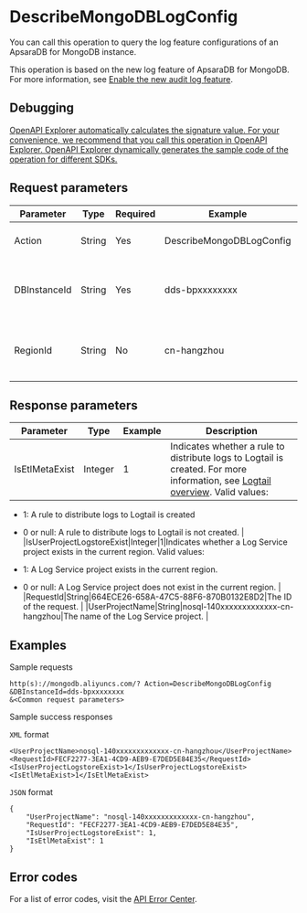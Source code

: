 # DescribeMongoDBLogConfig

You can call this operation to query the log feature configurations of an ApsaraDB for MongoDB instance.

This operation is based on the new log feature of ApsaraDB for MongoDB. For more information, see [Enable the new audit log feature](~~164542~~).

## Debugging

[OpenAPI Explorer automatically calculates the signature value. For your convenience, we recommend that you call this operation in OpenAPI Explorer. OpenAPI Explorer dynamically generates the sample code of the operation for different SDKs.](https://api.aliyun.com/#product=Dds&api=DescribeMongoDBLogConfig&type=RPC&version=2015-12-01)

## Request parameters

|Parameter|Type|Required|Example|Description|
|---------|----|--------|-------|-----------|
|Action|String|Yes|DescribeMongoDBLogConfig|The operation that you want to perform. Set the value to **DescribeMongoDBLogConfig**. |
|DBInstanceId|String|Yes|dds-bpxxxxxxxx|The ID of the instance. You can call the [DescribeDBInstances](~~61939~~) operation to query the ID of the instance. |
|RegionId|String|No|cn-hangzhou|The region ID of the instance. You can call the [DescribeDBInstanceAttribute](~~62010~~) operation to query the region ID of the instance. |

## Response parameters

|Parameter|Type|Example|Description|
|---------|----|-------|-----------|
|IsEtlMetaExist|Integer|1|Indicates whether a rule to distribute logs to Logtail is created. For more information, see [Logtail overview](~~28979~~). Valid values:

-   1: A rule to distribute logs to Logtail is created
-   0 or null: A rule to distribute logs to Logtail is not created. |
|IsUserProjectLogstoreExist|Integer|1|Indicates whether a Log Service project exists in the current region. Valid values:

-   1: A Log Service project exists in the current region.
-   0 or null: A Log Service project does not exist in the current region. |
|RequestId|String|664ECE26-658A-47C5-88F6-870B0132E8D2|The ID of the request. |
|UserProjectName|String|nosql-140xxxxxxxxxxxxx-cn-hangzhou|The name of the Log Service project. |

## Examples

Sample requests

```
http(s)://mongodb.aliyuncs.com/? Action=DescribeMongoDBLogConfig
&DBInstanceId=dds-bpxxxxxxxx
&<Common request parameters>
```

Sample success responses

`XML` format

```
<UserProjectName>nosql-140xxxxxxxxxxxxx-cn-hangzhou</UserProjectName>
<RequestId>FECF2277-3EA1-4CD9-AEB9-E7DED5E84E35</RequestId>
<IsUserProjectLogstoreExist>1</IsUserProjectLogstoreExist>
<IsEtlMetaExist>1</IsEtlMetaExist>
```

`JSON` format

```
{
    "UserProjectName": "nosql-140xxxxxxxxxxxxx-cn-hangzhou",
    "RequestId": "FECF2277-3EA1-4CD9-AEB9-E7DED5E84E35",
    "IsUserProjectLogstoreExist": 1,
    "IsEtlMetaExist": 1
}
```

## Error codes

For a list of error codes, visit the [API Error Center](https://error-center.alibabacloud.com/status/product/Dds).

